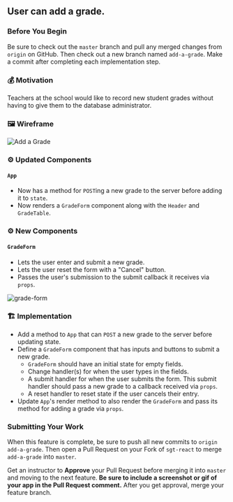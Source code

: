 ## User can add a grade.

### Before You Begin

Be sure to check out the `master` branch and pull any merged changes from `origin` on GitHub. Then check out a new branch named `add-a-grade`. Make a commit after completing each implementation step.

### 💰 Motivation

Teachers at the school would like to record new student grades without having to give them to the database administrator.

### 🖼 Wireframe

![Add a Grade](images/add-a-grade.png)

### ⚙️ Updated Components

#### `App`

- Now has a method for `POST`ing a new grade to the server before adding it to `state`.
- Now renders a `GradeForm` component along with the `Header` and `GradeTable`.

### ⚙️ New Components

#### `GradeForm`

- Lets the user enter and submit a new grade.
- Lets the user reset the form with a "Cancel" button.
- Passes the user's submission to the submit callback it receives via `props`.

![grade-form](images/add-a-grade-form.png)

### 🏗 Implementation

- Add a method to `App` that can `POST` a new grade to the server before updating state.
- Define a `GradeForm` component that has inputs and buttons to submit a new grade.
  - `GradeForm` should have an initial state for empty fields.
  - Change handler(s) for when the user types in the fields.
  - A submit handler for when the user submits the form. This submit handler should pass a new grade to a callback received via `props`.
  - A reset handler to reset state if the user cancels their entry.
- Update `App`'s render method to also render the `GradeForm` and pass its method for adding a grade via `props`.

### Submitting Your Work

When this feature is complete, be sure to push all new commits to `origin add-a-grade`. Then open a Pull Request on your Fork of `sgt-react` to merge `add-a-grade` into `master`.

Get an instructor to **Approve** your Pull Request before merging it into `master` and moving to the next feature.  **Be sure to include a screenshot or gif of your app in the Pull Request comment.** After you get approval, merge your feature branch.
